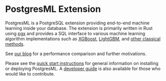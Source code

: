 # PostgresML Extension

PostgresML is a PostgreSQL extension providing end-to-end machine learning inside your database. The extension is primarily written in Rust using [pgx](https://github.com/tcdi/pgx) and provides a SQL interface to various machine learning algorithm implementations such as [XGBoost](https://github.com/dmlc/xgboost), [LightGBM](https://github.com/microsoft/LightGBM), and [other classical methods](https://github.com/rust-ml/linfa).

See [our blog](https://postgresml.org/blog/postgresml-is-moving-to-rust-for-our-2.0-release/) for a performance comparison and further motivations.

Please see the [quick start instructions](https://postgresml.org/user_guides/setup/quick_start_with_docker/) for general information on installing or deploying PostgresML. A [developer guide](https://postgresml.org/developer_guide/overview/) is also available for those who would like to contribute.
